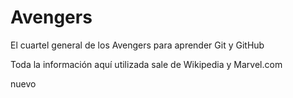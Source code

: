 # Avengers

El cuartel general de los Avengers para aprender Git y GitHub

Toda la información aquí utilizada sale de Wikipedia y Marvel.com


nuevo